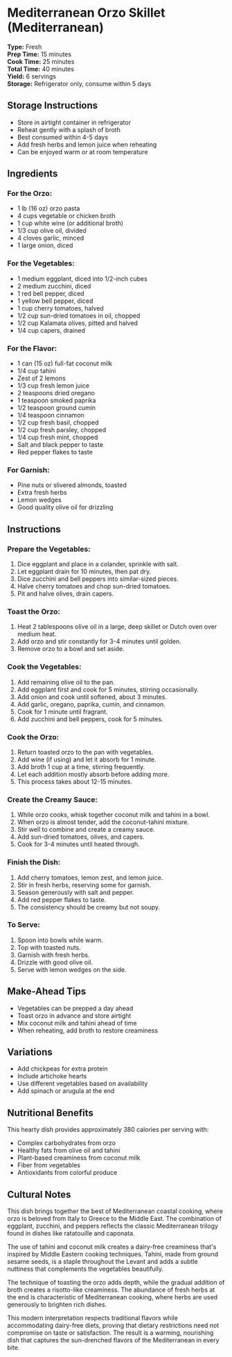 # Mediterranean Orzo Skillet (Mediterranean)

**Type:** Fresh  
**Prep Time:** 15 minutes  
**Cook Time:** 25 minutes  
**Total Time:** 40 minutes  
**Yield:** 6 servings  
**Storage:** Refrigerator only, consume within 5 days

## Storage Instructions
- Store in airtight container in refrigerator
- Reheat gently with a splash of broth
- Best consumed within 4-5 days
- Add fresh herbs and lemon juice when reheating
- Can be enjoyed warm or at room temperature

## Ingredients

### For the Orzo:
- 1 lb (16 oz) orzo pasta
- 4 cups vegetable or chicken broth
- 1 cup white wine (or additional broth)
- 1/3 cup olive oil, divided
- 4 cloves garlic, minced
- 1 large onion, diced

### For the Vegetables:
- 1 medium eggplant, diced into 1/2-inch cubes
- 2 medium zucchini, diced
- 1 red bell pepper, diced
- 1 yellow bell pepper, diced
- 1 cup cherry tomatoes, halved
- 1/2 cup sun-dried tomatoes in oil, chopped
- 1/2 cup Kalamata olives, pitted and halved
- 1/4 cup capers, drained

### For the Flavor:
- 1 can (15 oz) full-fat coconut milk
- 1/4 cup tahini
- Zest of 2 lemons
- 1/3 cup fresh lemon juice
- 2 teaspoons dried oregano
- 1 teaspoon smoked paprika
- 1/2 teaspoon ground cumin
- 1/4 teaspoon cinnamon
- 1/2 cup fresh basil, chopped
- 1/2 cup fresh parsley, chopped
- 1/4 cup fresh mint, chopped
- Salt and black pepper to taste
- Red pepper flakes to taste

### For Garnish:
- Pine nuts or slivered almonds, toasted
- Extra fresh herbs
- Lemon wedges
- Good quality olive oil for drizzling

## Instructions

### Prepare the Vegetables:
1. Dice eggplant and place in a colander, sprinkle with salt.
2. Let eggplant drain for 10 minutes, then pat dry.
3. Dice zucchini and bell peppers into similar-sized pieces.
4. Halve cherry tomatoes and chop sun-dried tomatoes.
5. Pit and halve olives, drain capers.

### Toast the Orzo:
1. Heat 2 tablespoons olive oil in a large, deep skillet or Dutch oven over medium heat.
2. Add orzo and stir constantly for 3-4 minutes until golden.
3. Remove orzo to a bowl and set aside.

### Cook the Vegetables:
1. Add remaining olive oil to the pan.
2. Add eggplant first and cook for 5 minutes, stirring occasionally.
3. Add onion and cook until softened, about 3 minutes.
4. Add garlic, oregano, paprika, cumin, and cinnamon.
5. Cook for 1 minute until fragrant.
6. Add zucchini and bell peppers, cook for 5 minutes.

### Cook the Orzo:
1. Return toasted orzo to the pan with vegetables.
2. Add wine (if using) and let it absorb for 1 minute.
3. Add broth 1 cup at a time, stirring frequently.
4. Let each addition mostly absorb before adding more.
5. This process takes about 12-15 minutes.

### Create the Creamy Sauce:
1. While orzo cooks, whisk together coconut milk and tahini in a bowl.
2. When orzo is almost tender, add the coconut-tahini mixture.
3. Stir well to combine and create a creamy sauce.
4. Add sun-dried tomatoes, olives, and capers.
5. Cook for 3-4 minutes until heated through.

### Finish the Dish:
1. Add cherry tomatoes, lemon zest, and lemon juice.
2. Stir in fresh herbs, reserving some for garnish.
3. Season generously with salt and pepper.
4. Add red pepper flakes to taste.
5. The consistency should be creamy but not soupy.

### To Serve:
1. Spoon into bowls while warm.
2. Top with toasted nuts.
3. Garnish with fresh herbs.
4. Drizzle with good olive oil.
5. Serve with lemon wedges on the side.

## Make-Ahead Tips
- Vegetables can be prepped a day ahead
- Toast orzo in advance and store airtight
- Mix coconut milk and tahini ahead of time
- When reheating, add broth to restore creaminess

## Variations
- Add chickpeas for extra protein
- Include artichoke hearts
- Use different vegetables based on availability
- Add spinach or arugula at the end

## Nutritional Benefits
This hearty dish provides approximately 380 calories per serving with:
- Complex carbohydrates from orzo
- Healthy fats from olive oil and tahini
- Plant-based creaminess from coconut milk
- Fiber from vegetables
- Antioxidants from colorful produce

## Cultural Notes

This dish brings together the best of Mediterranean coastal cooking, where orzo is beloved from Italy to Greece to the Middle East. The combination of eggplant, zucchini, and peppers reflects the classic Mediterranean trilogy found in dishes like ratatouille and caponata.

The use of tahini and coconut milk creates a dairy-free creaminess that's inspired by Middle Eastern cooking techniques. Tahini, made from ground sesame seeds, is a staple throughout the Levant and adds a subtle nuttiness that complements the vegetables beautifully.

The technique of toasting the orzo adds depth, while the gradual addition of broth creates a risotto-like creaminess. The abundance of fresh herbs at the end is characteristic of Mediterranean cooking, where herbs are used generously to brighten rich dishes.

This modern interpretation respects traditional flavors while accommodating dairy-free diets, proving that dietary restrictions need not compromise on taste or satisfaction. The result is a warming, nourishing dish that captures the sun-drenched flavors of the Mediterranean in every bite.